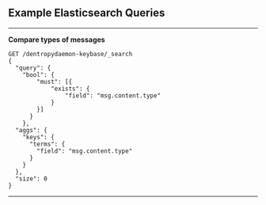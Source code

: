 ## Example Elasticsearch Queries


-----

**Compare types of messages**
``` eql
GET /dentropydaemon-keybase/_search
{
  "query": {
    "bool": {
        "must": [{
            "exists": {
                "field": "msg.content.type"
            }
        }]
      }
    },
  "aggs": {
    "keys": {
      "terms": {
        "field": "msg.content.type"
      }
    }
  },
  "size": 0
} 
```

-----
